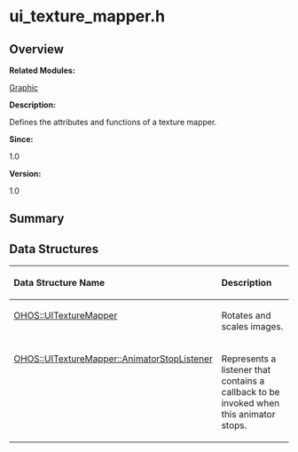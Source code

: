 # ui\_texture\_mapper.h<a name="EN-US_TOPIC_0000001055198116"></a>

## **Overview**<a name="section416332857093528"></a>

**Related Modules:**

[Graphic](graphic.md)

**Description:**

Defines the attributes and functions of a texture mapper. 

**Since:**

1.0

**Version:**

1.0

## **Summary**<a name="section340015899093528"></a>

## Data Structures<a name="nested-classes"></a>

<a name="table1994468212093528"></a>
<table><thead align="left"><tr id="row1619184312093528"><th class="cellrowborder" valign="top" width="50%" id="mcps1.1.3.1.1"><p id="p982365137093528"><a name="p982365137093528"></a><a name="p982365137093528"></a>Data Structure Name</p>
</th>
<th class="cellrowborder" valign="top" width="50%" id="mcps1.1.3.1.2"><p id="p1006521450093528"><a name="p1006521450093528"></a><a name="p1006521450093528"></a>Description</p>
</th>
</tr>
</thead>
<tbody><tr id="row348932088093528"><td class="cellrowborder" valign="top" width="50%" headers="mcps1.1.3.1.1 "><p id="p1652744640093528"><a name="p1652744640093528"></a><a name="p1652744640093528"></a><a href="ohos-uitexturemapper.md">OHOS::UITextureMapper</a></p>
</td>
<td class="cellrowborder" valign="top" width="50%" headers="mcps1.1.3.1.2 "><p id="p1027928687093528"><a name="p1027928687093528"></a><a name="p1027928687093528"></a>Rotates and scales images. </p>
</td>
</tr>
<tr id="row1612349111093528"><td class="cellrowborder" valign="top" width="50%" headers="mcps1.1.3.1.1 "><p id="p1585210944093528"><a name="p1585210944093528"></a><a name="p1585210944093528"></a><a href="ohos-uitexturemapper-animatorstoplistener.md">OHOS::UITextureMapper::AnimatorStopListener</a></p>
</td>
<td class="cellrowborder" valign="top" width="50%" headers="mcps1.1.3.1.2 "><p id="p1197173726093528"><a name="p1197173726093528"></a><a name="p1197173726093528"></a>Represents a listener that contains a callback to be invoked when this animator stops. </p>
</td>
</tr>
</tbody>
</table>

